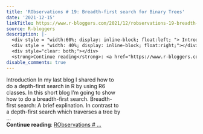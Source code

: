 ```yaml
---
title: 'RObservations # 19: Breadth-first search for Binary Trees'
date: '2021-12-15'
linkTitle: https://www.r-bloggers.com/2021/12/robservations-19-breadth-first-search-for-binary-trees/
source: R-bloggers
description: |-
  <div style = "width:60%; display: inline-block; float:left; "> Introduction In my last blog I shared how to do a depth-first search in R by using R6 classes. In this short blog I’m going to show how to do a breadth-first search. Breadth-first search: A brief explination. In contrast to a depth-first search which traverses a tree by ...</div>
  <div style = "width: 40%; display: inline-block; float:right;"></div>
  <div style="clear: both;"></div>
  <strong>Continue reading</strong>: <a href="https://www.r-bloggers.com/2021/12/robservations-19-breadth-first-search-for-binary-trees/">RObservations # ...
disable_comments: true
---
```

<div style = "width:60%; display: inline-block; float:left; "> Introduction In my last blog I shared how to do a depth-first search in R by using R6 classes. In this short blog I’m going to show how to do a breadth-first search. Breadth-first search: A brief explination. In contrast to a depth-first search which traverses a tree by ...</div>
<div style = "width: 40%; display: inline-block; float:right;"></div>
<div style="clear: both;"></div>
<strong>Continue reading</strong>: <a href="https://www.r-bloggers.com/2021/12/robservations-19-breadth-first-search-for-binary-trees/">RObservations # ...